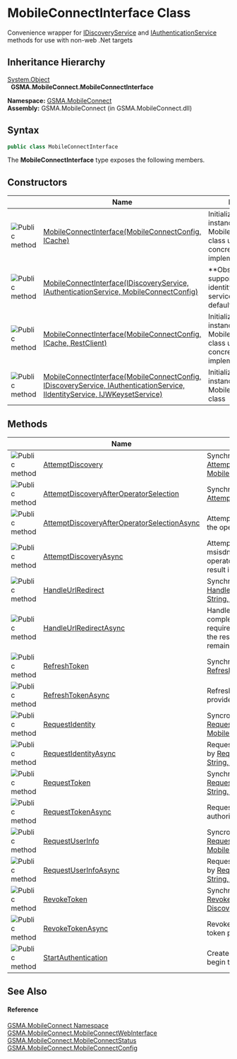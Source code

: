 MobileConnectInterface Class
============================
Convenience wrapper for [IDiscoveryService][1] and [IAuthenticationService][2] methods for use with non-web .Net targets


Inheritance Hierarchy
---------------------
[System.Object][3]  
  **GSMA.MobileConnect.MobileConnectInterface**  

**Namespace:** [GSMA.MobileConnect][4]  
**Assembly:** GSMA.MobileConnect (in GSMA.MobileConnect.dll)

Syntax
------

```csharp
public class MobileConnectInterface
```

The **MobileConnectInterface** type exposes the following members.


Constructors
------------

                 | Name                                                                                                                            | Description                                                                                           
---------------- | ------------------------------------------------------------------------------------------------------------------------------- | ----------------------------------------------------------------------------------------------------- 
![Public method] | [MobileConnectInterface(MobileConnectConfig, ICache)][5]                                                                        | Initializes a new instance of the MobileConnectInterface class using default concrete implementations 
![Public method] | [MobileConnectInterface(IDiscoveryService, IAuthenticationService, MobileConnectConfig)][6]                                     | **Obsolete.**R1 supporting constructor, identity and jwks services will be defaulted                  
![Public method] | [MobileConnectInterface(MobileConnectConfig, ICache, RestClient)][7]                                                            | Initializes a new instance of the MobileConnectInterface class using default concrete implementations 
![Public method] | [MobileConnectInterface(MobileConnectConfig, IDiscoveryService, IAuthenticationService, IIdentityService, IJWKeysetService)][8] | Initializes a new instance of the MobileConnectInterface class                                        


Methods
-------

                 | Name                                              | Description                                                                                                                                                                                                                              
---------------- | ------------------------------------------------- | ---------------------------------------------------------------------------------------------------------------------------------------------------------------------------------------------------------------------------------------- 
![Public method] | [AttemptDiscovery][9]                             | Synchronous wrapper for [AttemptDiscoveryAsync(String, String, String, MobileConnectRequestOptions)][10]                                                                                                                                 
![Public method] | [AttemptDiscoveryAfterOperatorSelection][11]      | Synchronous wrapper for [AttemptDiscoveryAfterOperatorSelectionAsync(Uri)][12]                                                                                                                                                           
![Public method] | [AttemptDiscoveryAfterOperatorSelectionAsync][12] | Attempt discovery using the values returned from the operator selection redirect                                                                                                                                                         
![Public method] | [AttemptDiscoveryAsync][10]                       | Attempt discovery using the supplied parameters. If msisdn, mcc and mnc are null the result will be operator selection, otherwise valid parameters will result in a StartAuthorization status                                            
![Public method] | [HandleUrlRedirect][13]                           | Synchronous wrapper for [HandleUrlRedirectAsync(Uri, DiscoveryResponse, String, String, MobileConnectRequestOptions)][14]                                                                                                                
![Public method] | [HandleUrlRedirectAsync][14]                      | Handles continuation of the process following a completed redirect. Only the redirectedUrl is required, however if the redirect being handled is the result of calling the Authorization URL then the remaining parameters are required. 
![Public method] | [RefreshToken][15]                                | Synchronous wrapper for [RefreshTokenAsync(String, DiscoveryResponse)][16]                                                                                                                                                               
![Public method] | [RefreshTokenAsync][16]                           | Refresh token using using the refresh token provided in the RequestToken response                                                                                                                                                        
![Public method] | [RequestIdentity][17]                             | Syncronous wrapper for [RequestIdentityAsync(DiscoveryResponse, String, MobileConnectRequestOptions)][18]                                                                                                                                
![Public method] | [RequestIdentityAsync][18]                        | Request user info using the access token returned by [RequestTokenAsync(DiscoveryResponse, Uri, String, String, MobileConnectRequestOptions)][19]                                                                                        
![Public method] | [RequestToken][20]                                | Synchronous wrapper for [RequestTokenAsync(DiscoveryResponse, Uri, String, String, MobileConnectRequestOptions)][19]                                                                                                                     
![Public method] | [RequestTokenAsync][19]                           | Request token using the values returned from the authorization redirect                                                                                                                                                                  
![Public method] | [RequestUserInfo][21]                             | Syncronous wrapper for [RequestUserInfoAsync(DiscoveryResponse, String, MobileConnectRequestOptions)][22]                                                                                                                                
![Public method] | [RequestUserInfoAsync][22]                        | Request user info using the access token returned by [RequestTokenAsync(DiscoveryResponse, Uri, String, String, MobileConnectRequestOptions)][19]                                                                                        
![Public method] | [RevokeToken][23]                                 | Synchronous wrapper for [RevokeTokenAsync(String, String, DiscoveryResponse)][24]                                                                                                                                                        
![Public method] | [RevokeTokenAsync][24]                            | Revoke token using using the access / refresh token provided in the RequestToken response                                                                                                                                                
![Public method] | [StartAuthentication][25]                         | Creates an authorization url with parameters to begin the authorization process                                                                                                                                                          


See Also
--------

#### Reference
[GSMA.MobileConnect Namespace][4]  
[GSMA.MobileConnect.MobileConnectWebInterface][26]  
[GSMA.MobileConnect.MobileConnectStatus][27]  
[GSMA.MobileConnect.MobileConnectConfig][28]  

[1]: ../../GSMA.MobileConnect.Discovery/IDiscoveryService/README.md
[2]: ../../GSMA.MobileConnect.Authentication/IAuthenticationService/README.md
[3]: http://msdn.microsoft.com/en-us/library/e5kfa45b
[4]: ../README.md
[5]: _ctor_1.md
[6]: _ctor.md
[7]: _ctor_2.md
[8]: _ctor_3.md
[9]: AttemptDiscovery.md
[10]: AttemptDiscoveryAsync.md
[11]: AttemptDiscoveryAfterOperatorSelection.md
[12]: AttemptDiscoveryAfterOperatorSelectionAsync.md
[13]: HandleUrlRedirect.md
[14]: HandleUrlRedirectAsync.md
[15]: RefreshToken.md
[16]: RefreshTokenAsync.md
[17]: RequestIdentity.md
[18]: RequestIdentityAsync.md
[19]: RequestTokenAsync.md
[20]: RequestToken.md
[21]: RequestUserInfo.md
[22]: RequestUserInfoAsync.md
[23]: RevokeToken.md
[24]: RevokeTokenAsync.md
[25]: StartAuthentication.md
[26]: ../MobileConnectWebInterface/README.md
[27]: ../MobileConnectStatus/README.md
[28]: ../MobileConnectConfig/README.md
[29]: ../../_icons/Help.png
[Public method]: ../../_icons/pubmethod.gif "Public method"